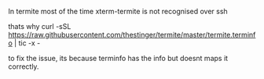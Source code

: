 In termite most of the time xterm-termite is not recognised over ssh

thats why curl -sSL https://raw.githubusercontent.com/thestinger/termite/master/termite.terminfo | tic -x -

to fix the issue, its because terminfo has the info but doesnt maps it correctly. 
